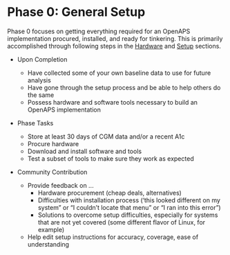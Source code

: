 # Phase 0: General Setup

Phase 0 focuses on getting everything required for an OpenAPS implementation procured, installed, and ready for tinkering. This is primarily accomplished through following steps in the [Hardware](../Hardware/hardware.md) and [Setup](../Setup/setup.md) sections.  


* Upon Completion
    * Have collected some of your own baseline data to use for future analysis 
    * Have gone through the setup process and be able to help others do the same
    * Possess hardware and software tools necessary to build an OpenAPS implementation


* Phase Tasks
    * Store at least 30 days of CGM data and/or a recent A1c 
    * Procure hardware 
    * Download and install software and tools
    * Test a subset of tools to make sure they work as expected
    

* Community Contribution
    * Provide feedback on ...
        * Hardware procurement (cheap deals, alternatives)
        * Difficulties with installation process (‘this looked different on my system” or “I couldn’t locate that menu” or “I ran into this error”)
        * Solutions to overcome setup difficulties, especially for systems that are not yet covered (some different flavor of Linux, for example)
    * Help edit setup instructions for accuracy, coverage, ease of understanding

